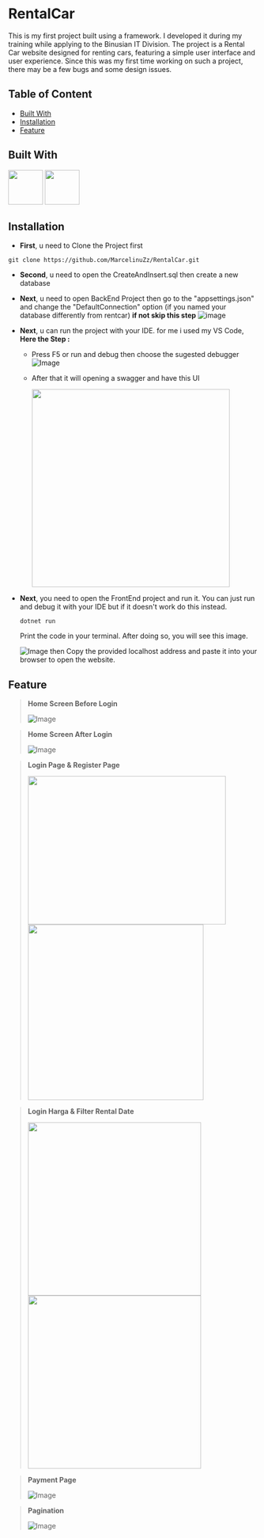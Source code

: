 # RentalCar 
This is my first project built using a framework. I developed it during my training while applying to the Binusian IT Division. The project is a Rental Car website designed for renting cars, featuring a simple user interface and user experience. Since this was my first time working on such a project, there may be a few bugs and some design issues.

## Table of Content
- [Built With](#built-with)
- [Installation](#installation)
- [Feature](#feature)

## Built With
   <p inner = "left">
   <img src ="https://github.com/user-attachments/assets/76386077-9978-4e92-9d51-17bd7818b343" width="70">
   <img src ="https://github.com/user-attachments/assets/d9992da3-71fc-4b8e-a6d3-98fa37935325" width="70">
   </p>

## Installation
* **First**, u need to Clone the Project first
```
git clone https://github.com/MarcelinuZz/RentalCar.git
```
* **Second**, u need to open the CreateAndInsert.sql then create a new database
* **Next**, u need to open BackEnd Project then go to the "appsettings.json" and change the "DefaultConnection" option (if you named your database differently from rentcar) **if not skip this step**
  ![image](https://github.com/user-attachments/assets/274b22f1-8d98-4cc5-b71b-6cc02722f8ce)
* **Next**, u can run the project with your IDE. for me i used my VS Code,
**Here the Step :**
  * Press F5 or run and debug then choose the sugested debugger
![Image](https://github.com/user-attachments/assets/ce5c4ede-28f9-47b3-b4d3-1352f2d1cada)

  * After that it will opening a swagger and have this UI
    <p inner = "left">
    <img src ="https://github.com/user-attachments/assets/0dfdb2cb-dfd7-460e-b94b-aad6a186fe2d" width="400">
    </p>
    
* **Next**, you need to open the FrontEnd project and run it. You can just run and debug it with your IDE but if it doesn't work do this instead.
  ```
  dotnet run
  ```
  Print the code in your terminal. After doing so, you will see this image.

  
  ![Image](https://github.com/user-attachments/assets/eaf4b329-9746-4005-ad97-7886093cd1e6)
  then Copy the provided localhost address and paste it into your browser to open the website.

## Feature
>**Home Screen Before Login**
>
>![Image](https://github.com/user-attachments/assets/c4bef696-cb6a-48bb-8ab6-cddec0015e6d)

>**Home Screen After Login**
>
>![Image](https://github.com/user-attachments/assets/bc005644-f57a-42c0-aecc-7ca8cfde9b18)

>**Login Page & Register Page**
>
><p inner = "left">
><img src ="https://github.com/user-attachments/assets/3b2a027d-90d7-4c2f-8c8c-9fad9db2a4b5" width="400" height="300">
><img src ="https://github.com/user-attachments/assets/d990b635-d63b-476a-911f-ec565390a946" width="355">
></p>

>**Login Harga & Filter Rental Date**
>
><p inner = "left">
><img src ="https://github.com/user-attachments/assets/e89ea718-05a1-438b-8503-4569312f8b31" width="350">
><img src ="https://github.com/user-attachments/assets/4a7cbbf5-91a7-4659-8f2e-5aded92a9550" width="350">
></p>

>**Payment Page**
>
>![Image](https://github.com/user-attachments/assets/a5fa1b03-7d17-404c-956f-5c4bfd254327)

>**Pagination**
>
>![Image](https://github.com/user-attachments/assets/bd2092ce-ca34-4f88-add1-b706a0d6755e)
